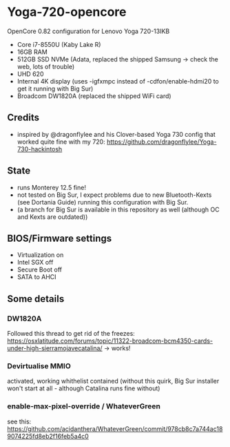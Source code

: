 # Yoga-720-opencore
OpenCore 0.82 configuration for Lenovo Yoga 720-13IKB
- Core i7-8550U (Kaby Lake R)
- 16GB RAM
- 512GB SSD NVMe (Adata, replaced the shipped Samsung -> check the web, lots of trouble)
- UHD 620
- Internal 4K display (uses -igfxmpc instead of -cdfon/enable-hdmi20 to get it running with Big Sur)
- Broadcom DW1820A (replaced the shipped WiFi card)

## Credits
- inspired by @dragonflylee and his Clover-based Yoga 730 config that worked quite fine with my 720:  https://github.com/dragonflylee/Yoga-730-hackintosh 

## State 
- runs Monterey 12.5 fine! 
- not tested on Big Sur, I expect problems due to new Bluetooth-Kexts (see Dortania Guide) running this configuration with Big Sur. 
- (a branch for Big Sur is available in this repository as well (although OC and Kexts are outdated))

## BIOS/Firmware settings
- Virtualization on
- Intel SGX off
- Secure Boot off
- SATA to AHCI

## Some details

### DW1820A 
Followed this thread to get rid of the freezes: https://osxlatitude.com/forums/topic/11322-broadcom-bcm4350-cards-under-high-sierramojavecatalina/
-> works! 

### Devirtualise MMIO
activated, working whithelist contained 
(without this quirk, Big Sur installer won't start at all - although Catalina runs fine without)

### enable-max-pixel-override / WhateverGreen
see this:
https://github.com/acidanthera/WhateverGreen/commit/978cb8c7a744ac189074225fd8eb2f16feb5a4c0

